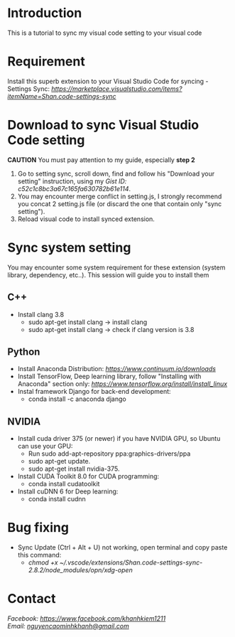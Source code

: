 # Introduction
This is a tutorial to sync my visual code setting to your visual code

# Requirement
Install this superb extension to your Visual Studio Code for syncing
    - Settings Sync: *https://marketplace.visualstudio.com/items?itemName=Shan.code-settings-sync*

# Download to sync Visual Studio Code setting
**CAUTION** You must pay attention to my guide, especially **step 2**
1. Go to setting sync, scroll down, find and follow his "Download your setting" instruction, using my *Gist ID: c52c1c8bc3a67c165fa630782b61e114*.
1. You may encounter merge conflict in setting.js, I strongly recommend you concat 2 setting.js file (or discard the one that contain only "sync setting").
1. Reload visual code to install synced extension.

# Sync system setting
You may encounter some system requirement for these extension (system library, dependency, etc..). This session will guide you to install them

## C++
- Install clang 3.8
    - sudo apt-get install clang -> install clang
    - sudo apt-get install clang -> check if clang version is 3.8


## Python
- Install Anaconda Distribution: *https://www.continuum.io/downloads*
- Install TensorFlow, Deep learning library, follow "Installing with Anaconda" section only: *https://www.tensorflow.org/install/install_linux*
- Instal framework Django for back-end development:
    - conda install -c anaconda django 


## NVIDIA    
- Install cuda driver 375 (or newer) if you have NVIDIA GPU, so Ubuntu can use your GPU:
    - Run sudo add-apt-repository ppa:graphics-drivers/ppa
    - sudo apt-get update.
    - sudo apt-get install nvidia-375.
- Install CUDA Toolkit 8.0 for CUDA programming:
    - conda install cudatoolkit
- Install cuDNN 6 for Deep learning:
    - conda install cudnn

# Bug fixing
- Sync Update (Ctrl + Alt + U) not working, open terminal and copy paste this command:
    - *chmod +x ~/.vscode/extensions/Shan.code-settings-sync-2.8.2/node_modules/opn/xdg-open*

# Contact
*Facebook: https://www.facebook.com/khanhkiem1211*  
*Email: nguyencaominhkhanh@gmail.com*
